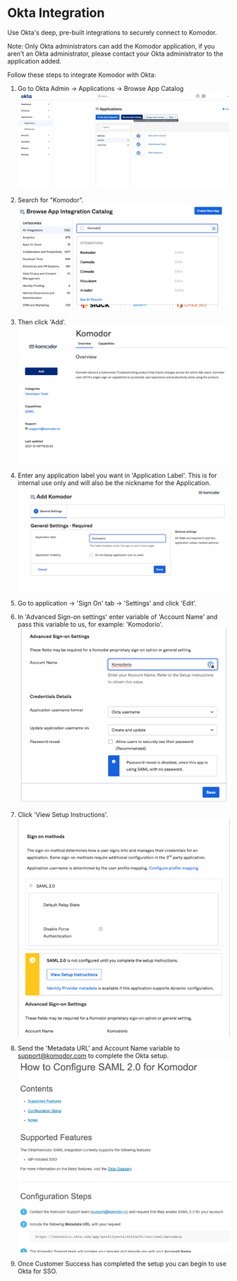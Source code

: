 # Okta Integration

Use Okta's deep, pre-built integrations to securely connect to Komodor.

Note: Only Okta administrators can add the Komodor application, if you aren't an Okta administrator, please contact your Okta administrator to the application added.

Follow these steps to integrate Komodor with Okta:

1. Go to Okta Admin -> Applications -> Browse App Catalog
   ![BrowseAppCatalog](./browse_app_catalog.png)

2. Search for "Komodor".
   ![SearchKomodor](./search_komodor.png)

3. Then click 'Add'.
   ![AddKomodor](./add_komodor.png)

4. Enter any application label you want in 'Application Label'. This is for internal use only and will also be the nickname for the Application.
   ![OktaApplicationLabel](./okta_application_label.png)

5. Go to application -> 'Sign On' tab -> 'Settings' and click 'Edit'.

6. In 'Advanced Sign-on settings' enter variable of 'Account Name' and pass this variable to us, for example: 'Komodorio'.
   ![KomodorioAccountName](./komodorio_account_name.png)

7. Click 'View Setup Instructions'.
   ![ViewSetupInstructions](./view_setup_instructions.png)

8. Send the 'Metadata URL' and Account Name variable to support@komodor.com to complete the Okta setup.
   ![OktaMetadataUrl](./okta_metadata_url.png)

9. Once Customer Success has completed the setup you can begin to use Okta for SSO.
